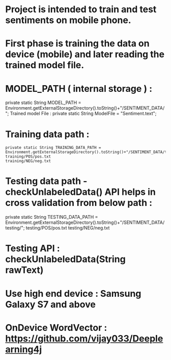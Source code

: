 # Project is intended to train and test sentiments on mobile phone.
# First phase is training the data on device (mobile) and later reading the trained model file.
# MODEL_PATH ( internal storage ) :
 
   private static String MODEL_PATH = Environment.getExternalStorageDirectory().toString()+"/SENTIMENT_DATA/";
   Trained model File :
   private static String ModelFile = "Sentiment.text";  
 
# Training data path  :
  
    private static String TRAINING_DATA_PATH = Environment.getExternalStorageDirectory().toString()+"/SENTIMENT_DATA/training/";
    training/POS/pos.txt
    training/NEG/neg.txt
  
# Testing data path  - checkUnlabeledData() API helps in cross validation from below path :
 
   private static String TESTING_DATA_PATH = Environment.getExternalStorageDirectory().toString()+"/SENTIMENT_DATA/testing/";
   testing/POS/pos.txt
   testing/NEG/neg.txt
  
# Testing API : checkUnlabeledData(String rawText)
# Use high end device : Samsung Galaxy S7 and above
# OnDevice WordVector : https://github.com/vijay033/Deeplearning4j
